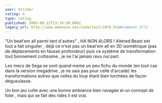 ```yaml
---
user: Strider
rating: 4
type: rating
published: 2005-09-12T13:34:30.000Z
legacy_url: http://www.emunova.net/veda/test/1076.htm#comment-3771
---
```

"Un beat'em all parmi tant d'autres" , HA NON ALORS ! 
Altered Beast est tout a fait singulier , déjà ce n'est pas un beat'em all en 3D isométrique (pas de déplacements en fausse profondeur) puis ce système de transformation tout bonnement cultissime , je ne l'ai jamais revu nul part.

Les mecs de Sega se sont quand meme un peu fichu du monde (en tout cas dans la version megadrive , je ne sais pas pour celle d'arcade) les transformations autres que celles du loup étant bien torchées de façon dégueulasse.

Un bon jeu culte avec une bonne ambiance bien ravagée et un concept de folie , mais qui se fait des rides il est vrai.